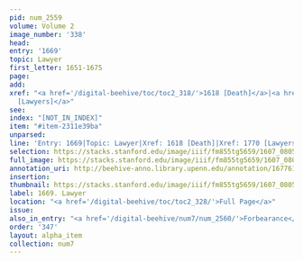 ```yaml
---
pid: num_2559
volume: Volume 2
image_number: '338'
head:
entry: '1669'
topic: Lawyer
first_letter: 1651-1675
page:
add:
xref: "<a href='/digital-beehive/toc/toc2_318/'>1618 [Death]</a>|<a href='/digital-beehive/toc/toc2_342/'>1770
  [Lawyers]</a>"
see:
index: "[NOT_IN_INDEX]"
item: "#item-2311e39ba"
unparsed:
line: 'Entry: 1669|Topic: Lawyer|Xref: 1618 [Death]|Xref: 1770 [Lawyers]|Index: [NOT_IN_INDEX]|#item-2311e39ba'
selection: https://stacks.stanford.edu/image/iiif/fm855tg5659/1607_0805/883,3057,2818,550/full/0/default.jpg
full_image: https://stacks.stanford.edu/image/iiif/fm855tg5659/1607_0805/full/full/0/default.jpg
annotation_uri: http://beehive-anno.library.upenn.edu/annotation/1677618722877
insertion:
thumbnail: https://stacks.stanford.edu/image/iiif/fm855tg5659/1607_0805/883,3057,600,180/250,/0/default.jpg
label: 1669. Lawyer
location: "<a href='/digital-beehive/toc/toc2_328/'>Full Page</a>"
issue:
also_in_entry: "<a href='/digital-beehive/num7/num_2560/'>Forbearance</a>"
order: '347'
layout: alpha_item
collection: num7
---
```

